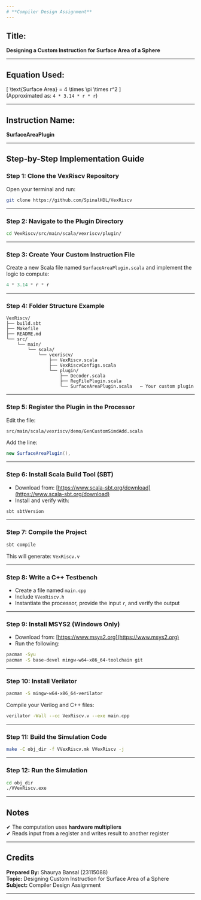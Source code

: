 ```yaml
---
# **Compiler Design Assignment**
---
```


## **Title:**

**Designing a Custom Instruction for Surface Area of a Sphere**

---

## **Equation Used:**

\[
\text{Surface Area} = 4 \times \pi \times r^2
\]  
(Approximated as: `4 * 3.14 * r * r`)

---

## **Instruction Name:**

**SurfaceAreaPlugin**

---

## **Step-by-Step Implementation Guide**

### **Step 1: Clone the VexRiscv Repository**

Open your terminal and run:

```bash
git clone https://github.com/SpinalHDL/VexRiscv
```

---

### **Step 2: Navigate to the Plugin Directory**

```bash
cd VexRiscv/src/main/scala/vexriscv/plugin/
```

---

### **Step 3: Create Your Custom Instruction File**

Create a new Scala file named `SurfaceAreaPlugin.scala` and implement the logic to compute:

```scala
4 * 3.14 * r * r
```

---

### **Step 4: Folder Structure Example**

```
VexRiscv/
├── build.sbt
├── Makefile
├── README.md
└── src/
    └── main/
        └── scala/
            └── vexriscv/
                ├── VexRiscv.scala
                ├── VexRiscvConfigs.scala
                └── plugin/
                    ├── Decoder.scala
                    ├── RegFilePlugin.scala
                    └── SurfaceAreaPlugin.scala   ← Your custom plugin
```

---

### **Step 5: Register the Plugin in the Processor**

Edit the file:

```bash
src/main/scala/vexriscv/demo/GenCustomSimdAdd.scala
```

Add the line:

```scala
new SurfaceAreaPlugin(),
```

---

### **Step 6: Install Scala Build Tool (SBT)**

- Download from: [https://www.scala-sbt.org/download](https://www.scala-sbt.org/download)
- Install and verify with:

```bash
sbt sbtVersion
```

---

### **Step 7: Compile the Project**

```bash
sbt compile
```

This will generate: `VexRiscv.v`

---

### **Step 8: Write a C++ Testbench**

- Create a file named `main.cpp`
- Include `VVexRiscv.h`
- Instantiate the processor, provide the input `r`, and verify the output

---

### **Step 9: Install MSYS2 (Windows Only)**

- Download from: [https://www.msys2.org](https://www.msys2.org)
- Run the following:

```bash
pacman -Syu
pacman -S base-devel mingw-w64-x86_64-toolchain git
```

---

### **Step 10: Install Verilator**

```bash
pacman -S mingw-w64-x86_64-verilator
```

Compile your Verilog and C++ files:

```bash
verilator -Wall --cc VexRiscv.v --exe main.cpp
```

---

### **Step 11: Build the Simulation Code**

```bash
make -C obj_dir -f VVexRiscv.mk VVexRiscv -j
```

---

### **Step 12: Run the Simulation**

```bash
cd obj_dir
./VVexRiscv.exe
```

---

## **Notes**

✔ The computation uses **hardware multipliers**  
✔ Reads input from a register and writes result to another register

---

## **Credits**

**Prepared By:** Shaurya Bansal (23115088)  
**Topic:** Designing Custom Instruction for Surface Area of a Sphere  
**Subject:** Compiler Design Assignment

---
